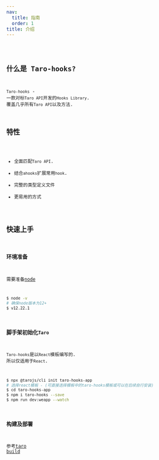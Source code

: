 ```yaml
---
nav:
  title: 指南
  order: 1
title: 介绍
---
```


<code src="@pages/index" />

## 什么是 Taro-hooks?

`Taro-hooks` - 一款对标`Taro API`开发的`Hooks Library`. 覆盖几乎所有`Taro API`以及方法.

## 特性

- 全面匹配`Taro API`.
- 结合`ahooks`扩展常用`hook`.
- 完整的类型定义文件
- 更易用的方式

## 快速上手

### 环境准备

需要准备[node](https://nodejs.org/en/)

```bash
$ node -v
# 确保node版本为12+
$ v12.22.1
```

### 脚手架初始化`Taro`

`Taro-hooks`是以`React`模板编写的. 所以仅适用于`React`.

```bash
$ npx @tarojs/cli init taro-hooks-app
# 选择react模板 - (可直接选择模板中的taro-hooks模板或可以在后续自行安装)
$ cd taro-hooks-app
$ npm i taro-hooks --save
$ npm run dev:weapp --watch
```

### 构建及部署

参考[taro build](https://taro-docs.jd.com/taro/docs/config)
